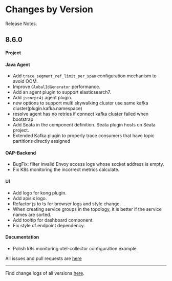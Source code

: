 Changes by Version
==================
Release Notes.

8.6.0
------------------
#### Project


#### Java Agent
* Add `trace_segment_ref_limit_per_span` configuration mechanism to avoid OOM.
* Improve `GlobalIdGenerator` performance.
* Add an agent plugin to support elasticsearch7.
* Add `jsonrpc4j` agent plugin.
* new options to support multi skywalking cluster use same kafka cluster(plugin.kafka.namespace)
* resolve agent has no retries if connect kafka cluster failed when bootstrap
* Add Seata in the component definition. Seata plugin hosts on Seata project.
* Extended Kafka plugin to properly trace consumers that have topic partitions directly assigned

#### OAP-Backend
* BugFix: filter invalid Envoy access logs whose socket address is empty.
* Fix K8s monitoring the incorrect metrics calculate. 

#### UI
* Add logo for kong plugin.
* Add apisix logo.
* Refactor js to ts for browser logs and style change.
* When creating service groups in the topology, it is better if the service names are sorted.
* Add tooltip for dashboard component.
* Fix style of endpoint dependency.

#### Documentation
* Polish k8s monitoring otel-collector configuration example.

All issues and pull requests are [here](https://github.com/apache/skywalking/milestone/84?closed=1)

------------------
Find change logs of all versions [here](changes).
